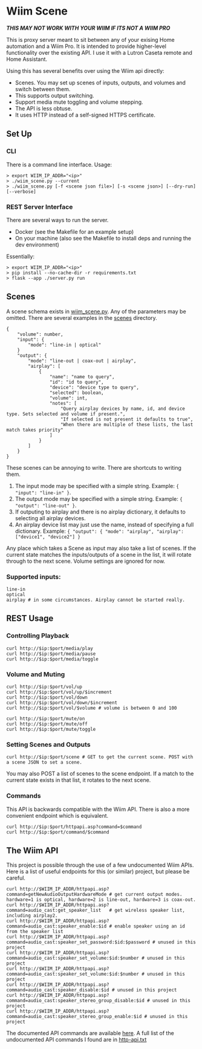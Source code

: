 # Wiim Scene

***THIS MAY NOT WORK WITH YOUR WIIM IF ITS NOT A WIIM PRO***

This is proxy server meant to sit between any of your exising Home automation and a Wiim Pro. It is intended to provide higher-level functionality over the existing API. I use it with a Lutron Caseta remote and Home Assistant.


Using this has several benefits over using the Wiim api directly:
- Scenes. You may set up scenes of inputs, outputs, and volumes and switch between them.
- This supports output switching.
- Support media mute toggling and volume stepping.
- The API is less obtuse.
- It uses HTTP instead of a self-signed HTTPS certificate.

## Set Up 

### CLI

There is a command line interface. Usage:
```
> export WIIM_IP_ADDR="<ip>"
> ./wiim_scene.py --current
> ./wiim_scene.py [-f <scene json file>] [-s <scene json>] [--dry-run] [--verbose]
```

### REST Server Interface

There are several ways to run the server. 
- Docker (see the Makefile for an example setup)
- On your machine (also see the Makefile to install deps and running the dev environment)

Essentially:
```
> export WIIM_IP_ADDR="<ip>"
> pip install --no-cache-dir -r requirements.txt
> flask --app ./server.py run 
```

## Scenes
A scene schema exists in [wiim_scene.py](lib/wiim_scene/wiim_scene.py). Any of the parameters may be omitted. There are several examples in the [scenes](./scenes) directory.
```
{
    "volume": number,
    "input": {
        "mode": "line-in | optical"
    }
    "output": {
        "mode": "line-out | coax-out | airplay",
        "airplay": [
            {
                "name": "name to query",
                "id": "id to query",
                "device": "device type to query",
                "selected": boolean,
                "volume": int,
                "notes": [
                    "Query airplay devices by name, id, and device type. Sets selected and volume if present.",
                    "If selected is not present it defaults to true",
                    "When there are multiple of these lists, the last match takes priority"
                ]
            }
        ]
    }
}
```

These scenes can be annoying to write. There are shortcuts to writing them. 
1. The input mode may be specified with a simple string. Example: `{ "input": "line-in" }`.
2. The output mode may be specified with a simple string. Example: `{ "output": "line-out" }`.
3. If outputing to airplay and there is no airplay dictionary, it defaults to selecting all airplay devices.
4. An airplay device list may just use the name, instead of specifying a full dictionary. Example: `{ "output": { "mode": "airplay", "airplay": ["device1", "device2"] }`

Any place which takes a Scene as input may also take a list of scenes. If the current state matches the inputs/outputs of a scene in the list, it will rotate through to the next scene. Volume settings are ignored for now.

### Supported inputs:
```
line-in
optical
airplay # in some circumstances. Airplay cannot be started really.
```


## REST Usage

### Controlling Playback
```
curl http://$ip:$port/media/play
curl http://$ip:$port/media/pause
curl http://$ip:$port/media/toggle
```

### Volume and Muting
```
curl http://$ip:$port/vol/up
curl http://$ip:$port/vol/up/$increment
curl http://$ip:$port/vol/down
curl http://$ip:$port/vol/down/$increment
curl http://$ip:$port/vol/$volume # volume is between 0 and 100

curl http://$ip:$port/mute/on
curl http://$ip:$port/mute/off
curl http://$ip:$port/mute/toggle
```

### Setting Scenes and Outputs
```
curl http://$ip:$port/scene # GET to get the current scene. POST with a scene JSON to set a scene.
```

You may also POST a list of scenes to the scene endpoint. If a match to the current state exists in that list, it rotates to the next scene.

### Commands
This API is backwards compatible with the Wiim API. There is also a more convenient endpoint which is equivalent.

```
curl http://$ip:$port/httpapi.asp?command=$command
curl http://$ip:$port/command/$command
```

## The Wiim API
This project is possible through the use of a few undocumented Wiim APIs. Here is a list of useful endpoints for this (or similar) project, but please be careful.

```
curl http://$WIIM_IP_ADDR/httpapi.asp?command=getNewAudioOutputHardwareMode # get current output modes. hardware=1 is optical, hardware=2 is line-out, hardware=3 is coax-out.
curl http://$WIIM_IP_ADDR/httpapi.asp?command=audio_cast:get_speaker_list   # get wireless speaker list, including airplay2.
curl http://$WIIM_IP_ADDR/httpapi.asp?command=audio_cast:speaker_enable:$id # enable speaker using an id from the speaker list
curl http://$WIIM_IP_ADDR/httpapi.asp?command=audio_cast:speaker_set_password:$id:$password # unused in this project
curl http://$WIIM_IP_ADDR/httpapi.asp?command=audio_cast:speaker_set_volume:$id:$number # unused in this project
curl http://$WIIM_IP_ADDR/httpapi.asp?command=audio_cast:speaker_set_volume:$id:$number # unused in this project
curl http://$WIIM_IP_ADDR/httpapi.asp?command=audio_cast:speaker_disable:$id # unused in this project
curl http://$WIIM_IP_ADDR/httpapi.asp?command=audio_cast:speaker_stereo_group_disable:$id # unused in this project
curl http://$WIIM_IP_ADDR/httpapi.asp?command=audio_cast:speaker_stereo_group_enable:$id # unused in this project

```

The documented API commands are available [here](https://www.wiimhome.com/pdf/HTTP%20API%20for%20WiiM%20Mini.pdf). A full list of the undocumented API commands I found are in [http-api.txt](./http-api.txt)


